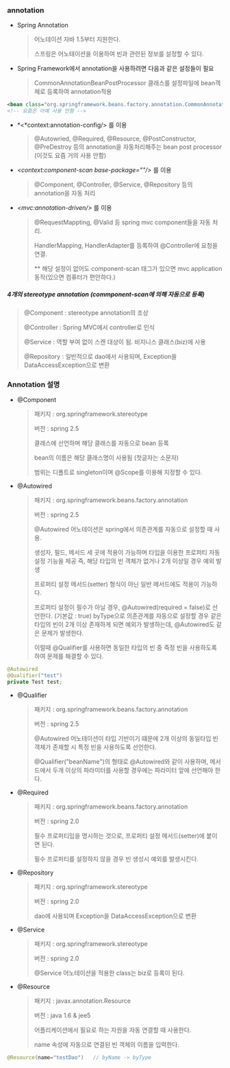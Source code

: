 ### annotation

- Spring Annotation

  > 어노테이션 자바 1.5부터 지원한다.
  >
  > 스프링은 어노테이션을 이용하여 빈과 관련된 정보를 설정할 수 있다.



- Spring Framework에서 annotation을 사용하려면 다음과 같은 설정들이 필요

  > CommonAnnotationBeanPostProcessor 클래스를 설정파일에 bean객체로 등록하여 annotation적용

```xml
<bean class="org.springframework.beans.factory.annotation.CommonAnnotationBeanPostProcessor"/> 
<!-- 요즘은 아예 사용 안함 -->
```



- *<*context:annotation-config/> 를 이용

  >  @Autowried, @Required, @Resource, @PostConstructor, @PreDestroy 등의 annotation을 자동처리해주는 bean post processor (이것도 요즘 거의 사용 안함)



- *<*context:component-scan base-package=""/*>* 를 이용

  > @Component, @Controller, @Service, @Repository 등의 annotation을 자동 처리



- *<*mvc:annotation-driven/*>* 를 이용

  > @RequestMappting, @Valid 등 spring mvc component들을 자동 처리.
  >
  > HandlerMapping, HandlerAdapter를 등록하여 @Controller에 요청을 연결.
  >
  > ** 해당 설정이 없어도 component-scan 태그가 있으면 mvc application 동작(있으면 컴퓨터가 편안하다.)



##### 4개의 stereotype annotation (commponent-scan에 의해 자동으로 등록)

> @Component : stereotype annotation의 조상
>
> @Controller : Spring MVC에서 controller로 인식
>
> @Service : 역할 부여 없이 스캔 대상이 됨. 비지니스 클래스(biz)에 사용
>
> @Repository : 일반적으로 dao에서 사용되며, Exception을 DataAccessException으로 변환



### Annotation 설명

- @Component

  > 패키지 : org.springframework.stereotype
  >
  > 버전 : spring 2.5
  >
  > 클래스에 선언하며 해당 클래스를 자동으로 bean 등록
  >
  > bean의 이름은 해당 클래스명이 사용됨 (첫글자는 소문자)
  >
  > 범위는 디폴트로 singleton이며 @Scope를 이용해 지정할 수 있다.



- @Autowired

  > 패키지 : org.springframework.beans.factory.annotation
  >
  > 버전 : spring 2.5
  >
  > @Autowired 어노테이션은 spring에서 의존관계를 자동으로 설정할 때 사용.
  >
  > 생성자, 필드, 메서드 세 곳에 적용이 가능하며 타입을 이용한 프로퍼티 자동 설정 기능을 제공 즉, 해당 타입의 빈 객체가 없거나 2개 이상일 경우 예외 발생
  >
  > 프로퍼티 설정 메서드(setter) 형식이 아닌 일반 메서드에도 적용이 가능하다.
  >
  > 프로퍼티 설정이 필수가 아닐 경우, @Autowired(required = false)로 선언한다. (기본값 : true) byType으로 의존관계를 자동으로 설정할 경우 같은 타입의 빈이 2개 이상 존재하게 되면 예외가 발생하는데, @Autowired도 같은 문제가 발생한다.
  >
  > 이럴때 @Qualifier를 사용하면 동일한 타입의 빈 중 즉정 빈을 사용하도록 하여 문제를 해결할 수 있다.

```java
@Autowired
@Qualifier("test")
private Test test;
```



- @Qualifier

  > 패키지 : org.springframework.beans.factory.annotation
  >
  > 버전 : spring 2.5
  >
  > @Autowired 어노테이션이 타입 기반이기 떄문에 2개 이상의 동일타입 빈 객체가 존재할 시 특정 빈을 사용하도록 선언한다.
  >
  > @Qualifier("beanName")의 형태로 @Autowired와 같이 사용하며, 메서드에서 두개 이상의 파라미터를 사용할 경우에는 파라미터 앞에 선언해야 한다.



- @Required

  > 패키지 : org.springframework.beans.factory.annotation
  >
  > 버전 : spring 2.0
  >
  > 필수 프로퍼티임을 명시하는 것으로, 프로퍼티 설정 메서드(setter)에 붙이면 된다.
  >
  > 필수 프로퍼티를 설정하지 않을 경우 빈 생성시 예외를 발생시킨다.



- @Repository

  > 패키지 : org.springframework.stereotype
  >
  > 버전 : spring 2.0
  >
  > dao에 사용되며 Exception을 DataAccessException으로 변환



- @Service

  > 패키지 : org.springframework.stereotype
  >
  > 버전 : spring 2.0
  >
  > @Service 어노테이션을 적용한 class는 biz로 등록이 된다.



- @Resource

  > 패키지 : javax.annotation.Resource
  >
  > 버전 : java 1.6 & jee5
  >
  > 어플리케이션에서 필요로 하는 자원을 자동 연결할 때 사용한다.
  >
  > name 속성에 자동으로 연결된 빈 객체의 이름을 입력한다.

```java
@Resource(name="testDao")	// byName -> byType
```



